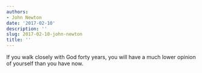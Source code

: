 ```yaml
---
authors:
- John Newton
date: '2017-02-10'
description: ''
slug: 2017-02-10-john-newton
title: ''
---
```

If you walk closely with God forty years, you will have a much lower opinion of yourself than you have now.



